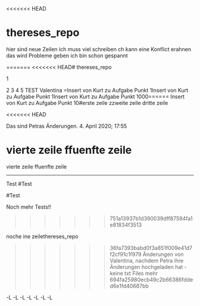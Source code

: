 <<<<<<< HEAD
# thereses_repo
hier sind neue Zeilen 
ich muss viel schreiben
ch kann eine Konflict erahnen
das wird Probleme geben
ich bin schon gespannt

=======
<<<<<<< HEAD# thereses_repo





1

2
3
4
5
TEST Valentina
=Insert von Kurt zu Aufgabe Punkt 1Insert von Kurt zu Aufgabe Punkt 1Insert von Kurt zu Aufgabe Punkt 1000======
Insert von Kurt zu Aufgabe Punkt 10#erste zeile zzweite zeile
dritte zeile

<<<<<<< HEAD

Das sind Petras Änderungen. 4. April 2020; 17:55

vierte zeile
ffuenfte zeile
=======
vierte zeile ffuenfte zeile

___________________

Test #Test

#Test

Noch mehr Tests!!


>>>>>>> 751a13937b1d390039dff87594fa1e81834f3513

noche ine zeilethereses_repo
>>>>>>> 36fa7393babd0f3a851f009e41d7f2cf91c1f979
Änderungen von Valentina, nachdem Petra ihre Änderungen hochgeladen hat - keine txt Files mehr
>>>>>>> 694fa25980ecb49c2b66386fdded6e1fd40687bb

 -L
 -L
 -L
 -L
 -L
 -L
 -L











